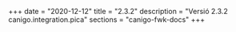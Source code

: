 +++
date        = "2020-12-12"
title       = "2.3.2"
description = "Versió 2.3.2 canigo.integration.pica"
sections    = "canigo-fwk-docs"
+++
